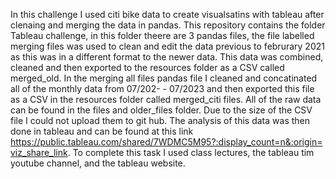 In this challenge I used citi bike data to create visualsatins with tableau after clenaing and merging the data in pandas. This repository contains the folder Tableau challenge, in this folder theere are 3 pandas files, the file labelled merging files was used to clean and edit the data previous to februrary 2021 as this was in a different format to the newer data. This data was combined, cleaned and then exported to the resources folder as a CSV called merged_old. In the merging all files pandas file I cleaned and concatinated all of the monthly data from 07/202- - 07/2023 and then exported this file as a CSV in the resources folder called merged_citi files. All of the raw data can be found in the files and older_files folder. Due to the size of the CSV file I could not upload them to git hub. The analysis of this data was then done in  tableau and can be found at this link https://public.tableau.com/shared/7WDMC5M95?:display_count=n&:origin=viz_share_link. To complete this task I used class lectures, the tableau tim youtube channel, and the tableau website.
